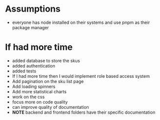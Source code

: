 # Assumptions

- everyone has node installed on their systems and use pnpm as their package manager

# If had more time

- added database to store the skus
- added authentication
- added tests
- If I had more time then I would implement role based access system
- Add pagination on the sku list page
- Add loading spinners
- Add more statistical charts
- work on the css
- focus more on code quality
- can improve quality of documentation
- **NOTE** backend and frontend folders have their specific documentation
